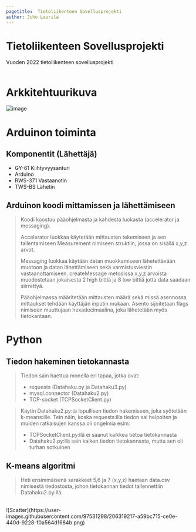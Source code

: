 ```yaml
---
pagetitle:  Tietoliikenteen Sovellusprojekti
author: Juho Laurila
---
```


# Tietoliikenteen Sovellusprojekti
Vuoden 2022 tietoliikenteen sovellusprojekti
<br/>
<br/>
# Arkkitehtuurikuva
![image](https://user-images.githubusercontent.com/97531298/199923738-0a49c750-2408-4f4b-a696-a13558a3ca13.png)

# Arduinon toiminta
## Komponentit (Lähettäjä)
- GY-61 Kiihtyvyysanturi
- Arduino
- RWS-371 Vastaanotin
- TWS-BS Lähetin

## Arduinon koodi mittamissen ja lähettämiseen
> Koodi koostuu pääohjelmasta ja kahdesta luokasta (accelerator ja messaging).
> 
> Accelerator luokkaa käytetään mittausten tekemiseen ja sen tallentamiseen Measurement nimiseen struktiin, jossa on sisällä x,y,z arvot.
>
> Messaging luokkaa käytään datan muokkamiseen lähetettävään muotoon ja datan lähettämiseen sekä varmistusviestin vastaanottamiseen. createMessage metodissa x,y,z arvoista muodostetaan jokaisesta 2 high bittiä ja 8 low bittiä jotta data saadaan siirrettyä.
>
> Pääohjelmassa määritetään mittausten määrä sekä missä asennossa mittaukset tehdään käyttäjän inputin mukaan. Asento sijoitetaan flags nimiseen muuttujaan hexadecimaalina, joka lähetetään myös tietokantaan.

# Python
## Tiedon hakeminen tietokannasta
> Tiedon sain haettua monella eri tapaa, jotka ovat:
> - requests (Datahaku.py ja Datahaku3.py)
> - mysql.connector (Datahaku2.py)
> - TCP-socket (TCPSocketClient.py)

> Käytin Datahaku2.py:tä lopullisen tiedon hakemiseen, joka syötetään k-means:ille. Tein näin, koska requests:illa tiedon sai helpoiten ja muiden ratkaisujen kanssa oli ongelmia esim: 
> - TCPSocketClient.py:llä ei saanut kaikkea tietoa tietokannasta
> - Datahaku2.py:llä sain kaiken tiedon tietokannasta, mutta sen oli turhan sotkuinen

## K-means algoritmi
> Heti ensimmäisenä sarakkeet 5,6 ja 7 (x,y,z) haetaan data.csv nimisestä tiedostosta, johon tietokannan tiedot tallennettiin Datahaku2.py:llä. 
<br>
![Scatter](https://user-images.githubusercontent.com/97531298/206319217-a59bc715-ce0e-440d-9228-f0a564d1684b.png)
